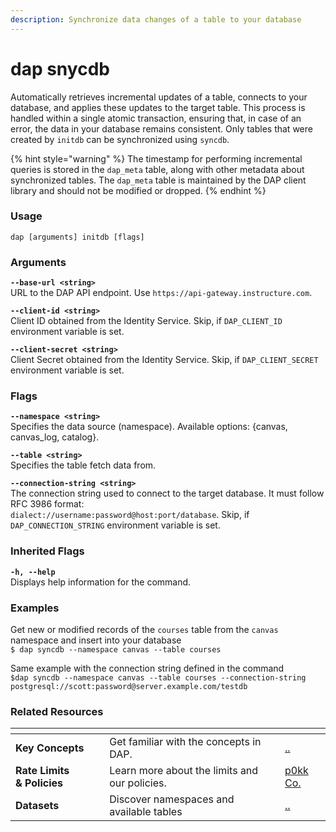 ```yaml
---
description: Synchronize data changes of a table to your database
---
```


# dap snycdb

Automatically retrieves incremental updates of a table, connects to your database, and applies these updates to the target table. This process is handled within a single atomic transaction, ensuring that, in case of an error, the data in your database remains consistent. Only tables that were created by `initdb` can be synchronized using `syncdb`.

{% hint style="warning" %}
The timestamp for performing incremental queries is stored in the `dap_meta` table, along with other metadata about synchronized tables. The `dap_meta` table is maintained by the DAP client library and should not be modified or dropped.
{% endhint %}

### Usage

```
dap [arguments] initdb [flags]
```

### Arguments

**`--base-url <string>`**\
URL to the DAP API endpoint. Use `https://api-gateway.instructure.com`.

**`--client-id <string>`**\
Client ID obtained from the Identity Service. Skip, if `DAP_CLIENT_ID` environment variable is set.

**`--client-secret <string>`**\
Client Secret obtained from the Identity Service. Skip, if `DAP_CLIENT_SECRET` environment variable is set.

### Flags

**`--namespace <string>`**\
Specifies the data source (namespace). Available options: {canvas, canvas\_log, catalog}.

**`--table <string>`**\
Specifies the table fetch data from.

**`--connection-string <string>`**\
The connection string used to connect to the target database. It must follow RFC 3986 format:\
`dialect://username:password@host:port/database`. Skip, if `DAP_CONNECTION_STRING` environment variable is set.

### Inherited Flags

**`-h, --help`**\
Displays help information for the command.

### Examples

Get new or modified records of the `courses` table from the `canvas` namespace and insert into your database \
`$ dap syncdb --namespace canvas --table courses`

Same example with the connection string defined in the command\
`$dap syncdb --namespace canvas --table courses --connection-string postgresql://scott:password@server.example.com/testdb`

### Related Resources

<table data-view="cards"><thead><tr><th></th><th></th><th></th><th data-hidden data-card-target data-type="content-ref"></th></tr></thead><tbody><tr><td><strong>Key Concepts</strong></td><td>Get familiar with the concepts in DAP.</td><td></td><td><a href="../../">..</a></td></tr><tr><td><strong>Rate Limits &#x26; Policies</strong></td><td>Learn more about the limits and our policies.</td><td></td><td><a href="https://app.gitbook.com/o/bxMToeZxeTDBdDYnurjg/s/md43XhVX1tvwrv25xyTO/">p0kk Co.</a></td></tr><tr><td><strong>Datasets</strong></td><td>Discover namespaces and available tables</td><td></td><td><a href="../../">..</a></td></tr></tbody></table>



